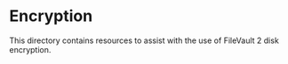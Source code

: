 # Encryption
This directory contains resources to assist with the use of FileVault 2 disk encryption.
